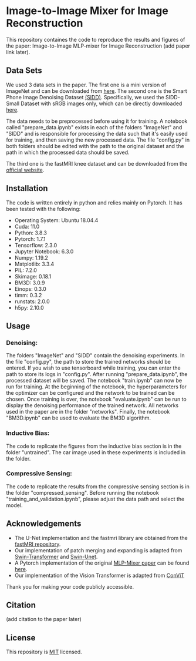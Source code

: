 # Image-to-Image Mixer for Image Reconstruction

This repository containes the code to reproduce the results and figures of the paper: Image-to-Image MLP-mixer for Image Reconstruction (add paper link later). 

## Data Sets 

We used 3 data sets in the paper. The first one is a mini version of ImageNet and can be downloaded from [here](https://www.kaggle.com/ifigotin/imagenetmini-1000). The second one is the Smart Phone Image Denoising Dataset [(SIDD)](https://www.eecs.yorku.ca/~kamel/sidd/dataset.php). Specifically, we used the SIDD-Small Dataset with sRGB images only, which can be directly downloaded [here](https://competitions.codalab.org/my/datasets/download/a26784fe-cf33-48c2-b61f-94b299dbc0f2). 

The data needs to be preprocessed before using it for training. A notebook called "prepare_data.ipynb" exists in each of the folders "ImageNet" and "SIDD" and is responsible for processing the data such that it's easily used for training, and then saving the new processed data. The file "config.py" in both folders should be edited with the path to the original dataset and the path in which the processed data should be saved.  

The third one is the fastMRI knee dataset and can be downloaded from the [official website](https://fastmri.med.nyu.edu/).

## Installation

The code is written entirely in python and relies mainly on Pytorch. It has been tested with the following:
* Operating System: Ubuntu 18.04.4
* Cuda: 11.0
* Python: 3.8.3
* Pytorch: 1.7.1
* Tensorflow: 2.3.0
* Jupyter Notebook: 6.3.0
* Numpy: 1.19.2
* Matplotlib: 3.3.4
* PIL: 7.2.0
* Skimage: 0.18.1
* BM3D: 3.0.9
* Einops: 0.3.0
* timm: 0.3.2
* runstats: 2.0.0
* h5py: 2.10.0

## Usage

### Denoising:

The folders "ImageNet" and "SIDD" contain the denoising experiments. In the file "config.py", the path to store the trained networks should be entered. If you wish to use tensorboard while training, you can enter the path to store its logs in "config.py". After running "prepare_data.ipynb", the processed dataset will be saved. The notebook "train.ipynb" can now be run for training. At the beginning of the notebook, the hyperparameters for the optimizer can be configured and the network to be trained can be chosen. Once training is over, the notebook "evaluate.ipynb" can be run to display the denoising performance of the trained network. All networks used in the paper are in the folder "networks". Finally, the notebook "BM3D.ipynb" can be used to evaluate the BM3D algorithm.

### Inductive Bias:

The code to replicate the figures from the inductive bias section is in the folder "untrained". The car image used in these experiments is included in the folder. 

### Compressive Sensing: 

The code to replicate the results from the compressive sensing section is in the folder "compressed_sensing". Before running the notebook "training_and_validation.ipynb", please adjust the data path and select the model.

## Acknowledgements
* The U-Net implementation and the fastmri library are obtained from the [fastMRI repository](https://github.com/facebookresearch/fastMRI).
* Our implementation of patch merging and expanding is adapted from [Swin-Transformer](https://github.com/microsoft/Swin-Transformer) and [Swin-Unet](https://github.com/HuCaoFighting/Swin-Unet).
* A Pytorch implementation of the original [MLP-Mixer paper](https://arxiv.org/abs/2105.01601) can be found [here](https://github.com/isaaccorley/mlp-mixer-pytorch).
* Our implementation of the Vision Transformer is adapted from [ConViT](https://github.com/facebookresearch/convit)

Thank you for making your code publicly accessible.

## Citation
(add citation to the paper later)

## License
This repository is [MIT](LICENSE) licensed.
